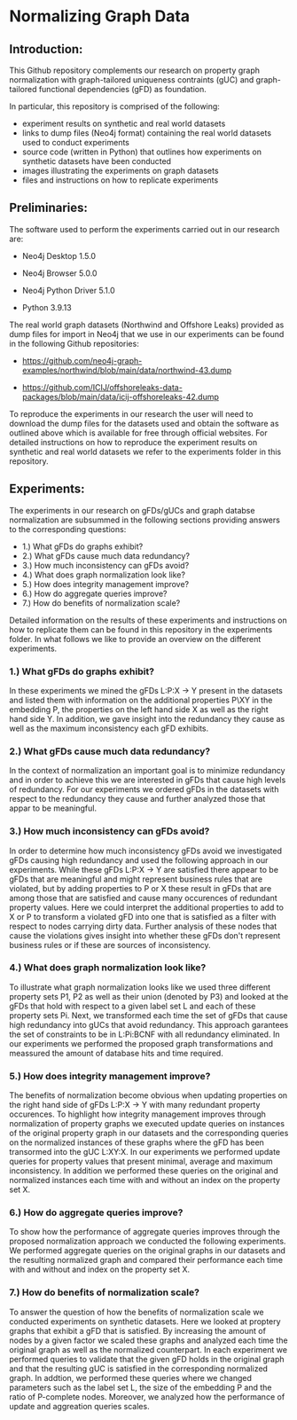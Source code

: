 # Normalizing Graph Data

## Introduction:

This Github repository complements our research on property graph normalization with graph-tailored uniqueness contraints (gUC) and graph-tailored functional dependencies (gFD) as foundation.

In particular, this repository is comprised of the following:

- experiment results on synthetic and real world datasets
- links to dump files (Neo4j format) containing the real world datasets used to conduct experiments
- source code (written in Python) that outlines how experiments on synthetic datasets have been conducted
- images illustrating the experiments on graph datasets
- files and instructions on how to replicate experiments



## Preliminaries:

The software used to perform the experiments carried out in our research are:

- Neo4j Desktop 1.5.0

- Neo4j Browser 5.0.0

- Neo4j Python Driver 5.1.0

- Python 3.9.13


The real world graph datasets (Northwind and Offshore Leaks) provided as dump files for import in Neo4j that we use in our experiments can be found in the following Github repositories:


- https://github.com/neo4j-graph-examples/northwind/blob/main/data/northwind-43.dump

- https://github.com/ICIJ/offshoreleaks-data-packages/blob/main/data/icij-offshoreleaks-42.dump


To reproduce the experiments in our research the user will need to download the dump files for the datasets used and obtain the software as outlined above which is available for free through official websites. For detailed instructions on how to reproduce the experiment results on synthetic and real world datasets we refer to the experiments folder in this repository.


## Experiments:

The experiments in our research on gFDs/gUCs and graph databse normalization are subsummed in the following sections providing answers to the corresponding questions:

- 1.) What gFDs do graphs exhibit?
- 2.) What gFDs cause much data redundancy?
- 3.) How much inconsistency can gFDs avoid?
- 4.) What does graph normalization look like?
- 5.) How does integrity management improve?
- 6.) How do aggregate queries improve?
- 7.) How do benefits of normalization scale?


Detailed information on the results of these experiments and instructions on how to replicate them can be found in this repository in the experiments folder. In what follows we like to provide an overview on the different experiments.

### 1.) What gFDs do graphs exhibit?

In these experiments we mined the gFDs L:P:X -> Y present in the datasets and listed them with information on the additional properties P\XY in the embedding P, the properties on the left hand side X as well as the right hand side Y. In addition, we gave insight into the redundancy they cause as well as the maximum inconsistency each gFD exhibits.

### 2.) What gFDs cause much data redundancy?

In the context of normalization an important goal is to minimize redundancy and in order to achieve this we are interested in gFDs that cause high levels of redundancy. For our experiments we ordered gFDs in the datasets with respect to the redundancy they cause and further analyzed those that appar to be meaningful.

### 3.) How much inconsistency can gFDs avoid?

In order to determine how much inconsistency gFDs avoid we investigated gFDs causing high redundancy and used the following approach in our experiments. While these gFDs L:P:X -> Y are satisfied there appear to be gFDs that are meaningful and might represent business rules that are violated, but by adding properties to P or X these result in gFDs that are among those that are satisfied and cause many occurences of redundant property values. Here we could interpret the additional properties to add to X or P to transform a violated gFD into one that is satisfied as a filter with respect to nodes carrying dirty data. Further analysis of these nodes that cause the violations gives insight into whether these gFDs don't represent business rules or if these are sources of inconsistency.   

### 4.) What does graph normalization look like?

To illustrate what graph normalization looks like we used three different property sets P1, P2 as well as their union (denoted by P3) and looked at the gFDs that hold with respect to a given label set L and each of these property sets Pi. Next, we transformed each time the set of gFDs that cause high redundancy into gUCs that avoid redundancy. This approach garantees the set of constraints to be in L:Pi:BCNF with all redundancy eliminated. In our experiments we performed the proposed graph transformations and meassured the amount of database hits and time required.

### 5.) How does integrity management improve?

The benefits of normalization become obvious when updating properties on the right hand side of gFDs L:P:X -> Y with many redundant property occurences. To highlight how integrity management improves through normalization of property graphs we executed update queries on instances of the original property graph in our datasets and the corresponding queries on the normalized instances of these graphs where the gFD has been transormed into the gUC L:XY:X. In our experiments we performed update queries for property values that present minimal, average and maximum inconsistency. In addition we performed these queries on the original and normalized instances each time with and without an index on the property set X. 

### 6.) How do aggregate queries improve?

To show how the performance of aggregate queries improves through the proposed normalization approach we conducted the following experiments. We performed aggregate queries on the original graphs in our datasets and the resulting normalized graph and compared their performance each time with and without and index on the property set X.

### 7.) How do benefits of normalization scale?

To answer the question of how the benefits of normalization scale we conducted experiments on synthetic datasets. Here we looked at proptery graphs that exhibit a gFD that is satisfied. By increasing the amount of nodes by a given factor we scaled these graphs and analyzed each time the original graph as well as the normalized counterpart. In each experiment we performed queries to validate that the given gFD holds in the original graph and that the resulting gUC is satisfied in the corresponding normalized graph. In addtion, we performed these queries where we changed parameters such as the label set L, the size of the embedding P and the ratio of P-complete nodes. Moreover, we analyzed how the performance of update and aggreation queries scales. 



